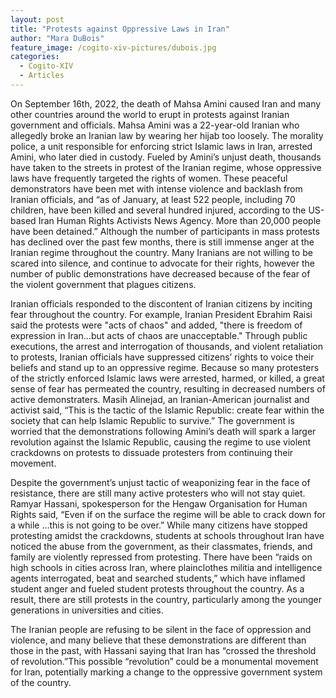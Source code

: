 ```yaml
---
layout: post
title: "Protests against Oppressive Laws in Iran"
author: "Mara DuBois"
feature_image: /cogito-xiv-pictures/dubois.jpg
categories:
  - Cogito-XIV
  - Articles
---
```

On September 16th, 2022, the death of Mahsa Amini caused Iran and many other countries around the world to erupt in protests against Iranian government and officials. Mahsa Amini was a 22-year-old Iranian who allegedly broke an Iranian law by wearing her hijab too loosely. The morality police, a unit responsible for enforcing strict Islamic laws in Iran, arrested Amini, who later died in custody. Fueled by Amini’s unjust death, thousands have taken to the streets in protest of the Iranian regime, whose oppressive laws have frequently targeted the rights of women. These peaceful demonstrators have been met with intense violence and backlash from Iranian officials, and “as of January, at least 522 people, including 70 children, have been killed and several hundred injured, according to the US-based Iran Human Rights Activists News Agency. More than 20,000 people have been detained.” Although the number of participants in mass protests has declined over the past few months, there is still immense anger at the Iranian regime throughout the country. Many Iranians are not willing to be scared into silence, and continue to advocate for their rights, however the number of public demonstrations have decreased because of the fear of the violent government that plagues citizens. 

Iranian officials responded to the discontent of Iranian citizens by inciting fear throughout the country. For example, Iranian President Ebrahim Raisi said the protests were "acts of chaos" and added, "there is freedom of expression in Iran…but acts of chaos are unacceptable." Through public executions, the arrest and interrogation of thousands, and violent retaliation to protests, Iranian officials have suppressed citizens’ rights to voice their beliefs and stand up to an oppressive regime. Because so many protesters of the strictly enforced Islamic laws were arrested, harmed, or killed, a great sense of fear has permeated the country, resulting in decreased numbers of active demonstraters. Masih Alinejad, an Iranian-American journalist and activist said, “This is the tactic of the Islamic Republic: create fear within the society that can help Islamic Republic to survive.” The government is worried that the demonstrations following Amini’s death will spark a larger revolution against the Islamic Republic, causing the regime to use violent crackdowns on protests to dissuade protesters from continuing their movement. 

Despite the government’s unjust tactic of weaponizing fear in the face of resistance, there are still many active protesters who will not stay quiet. Ramyar Hassani, spokesperson for the Hengaw Organisation for Human Rights said, “Even if on the surface the regime will be able to crack down for a while …this is not going to be over.” While many citizens have stopped protesting amidst the crackdowns, students at schools throughout Iran have noticed the abuse from the government, as their classmates, friends, and family are violently repressed from protesting. There have been “raids on high schools in cities across Iran, where plainclothes militia and intelligence agents interrogated, beat and searched students,” which have inflamed student anger and fueled student protests throughout the country. As a result, there are still protests in the country, particularly among the younger generations in universities and cities. 

The Iranian people are refusing to be silent in the face of oppression and violence, and many believe that these demonstrations are different than those in the past, with Hassani saying that Iran has “crossed the threshold of revolution.”This possible “revolution” could be a monumental movement for Iran, potentially marking a change to the oppressive government system of the country.